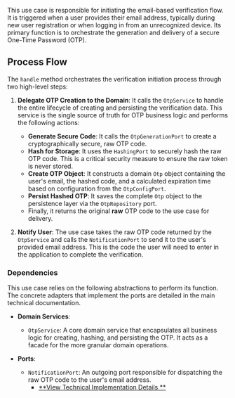 This use case is responsible for initiating the email-based verification flow. It is triggered when a user provides
their email address, typically during new user registration or when logging in from an unrecognized device. Its primary
function is to orchestrate the generation and delivery of a secure One-Time Password (OTP).

## Process Flow

The `handle` method orchestrates the verification initiation process through two high-level steps:

1. **Delegate OTP Creation to the Domain**: It calls the `OtpService` to handle the entire lifecycle of creating and
   persisting the verification data. This service is the single source of truth for OTP business logic and performs the
   following actions:
    * **Generate Secure Code**: It calls the `OtpGenerationPort` to create a cryptographically secure, raw OTP code.
    * **Hash for Storage**: It uses the `HashingPort` to securely hash the raw OTP code. This is a critical security
      measure to ensure the raw token is never stored.
    * **Create OTP Object**: It constructs a domain `Otp` object containing the user's email, the hashed code, and a
      calculated expiration time based on configuration from the `OtpConfigPort`.
    * **Persist Hashed OTP**: It saves the complete `Otp` object to the persistence layer via the `OtpRepository` port.
    * Finally, it returns the original **raw** OTP code to the use case for delivery.

2. **Notify User**: The use case takes the raw OTP code returned by the `OtpService` and calls the `NotificationPort` to
   send it to the user's provided email address. This is the code the user will need to enter in the application to
   complete the verification.

### **Dependencies**

This use case relies on the following abstractions to perform its function. The concrete adapters that implement the
ports are detailed in the main technical documentation.

* **Domain Services**:
    * `OtpService`: A core domain service that encapsulates all business logic for creating, hashing, and persisting the
      OTP. It acts as a facade for the more granular domain operations.

* **Ports**:
    * `NotificationPort`: An outgoing port responsible for dispatching the raw OTP code to the user's email address.
        * [**View Technical Implementation Details
          **](https://github.com/BankApp-project/auth/wiki/Implementation-Details#4-feature-asynchronous-notifications-rabbitmq)
